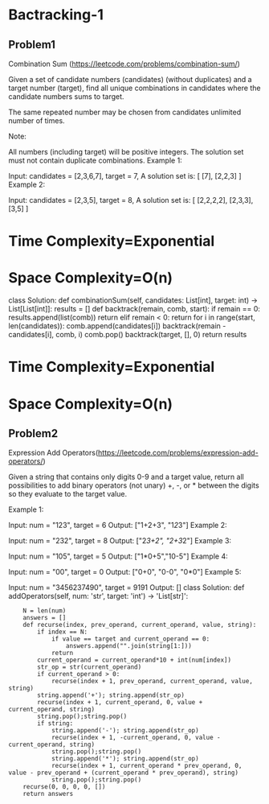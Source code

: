 # Bactracking-1


## Problem1 
Combination Sum (https://leetcode.com/problems/combination-sum/)

Given a set of candidate numbers (candidates) (without duplicates) and a target number (target), find all unique combinations in candidates where the candidate numbers sums to target.

The same repeated number may be chosen from candidates unlimited number of times.

Note:

All numbers (including target) will be positive integers.
The solution set must not contain duplicate combinations.
Example 1:

Input: candidates = [2,3,6,7], target = 7,
A solution set is:
[
  [7],
  [2,2,3]
]
Example 2:

Input: candidates = [2,3,5], target = 8,
A solution set is:
[
  [2,2,2,2],
  [2,3,3],
  [3,5]
]

# Time Complexity=Exponential
# Space Complexity=O(n)

class Solution:
    def combinationSum(self, candidates: List[int], target: int) -> List[List[int]]:
        results = []
        def backtrack(remain, comb, start):
            if remain == 0:
                results.append(list(comb))
                return
            elif remain < 0:
                return
            for i in range(start, len(candidates)):
                comb.append(candidates[i])
                backtrack(remain - candidates[i], comb, i)
                comb.pop()
        backtrack(target, [], 0)
        return results


# Time Complexity=Exponential
# Space Complexity=O(n)

## Problem2
Expression Add Operators(https://leetcode.com/problems/expression-add-operators/)

Given a string that contains only digits 0-9 and a target value, return all possibilities to add binary operators (not unary) +, -, or * between the digits so they evaluate to the target value.

Example 1:

Input: num = "123", target = 6
Output: ["1+2+3", "1*2*3"] 
Example 2:

Input: num = "232", target = 8
Output: ["2*3+2", "2+3*2"]
Example 3:

Input: num = "105", target = 5
Output: ["1*0+5","10-5"]
Example 4:

Input: num = "00", target = 0
Output: ["0+0", "0-0", "0*0"]
Example 5:

Input: num = "3456237490", target = 9191
Output: []
class Solution:
    def addOperators(self, num: 'str', target: 'int') -> 'List[str]':

        N = len(num)
        answers = []
        def recurse(index, prev_operand, current_operand, value, string):
            if index == N:
                if value == target and current_operand == 0:
                    answers.append("".join(string[1:]))
                return
            current_operand = current_operand*10 + int(num[index])
            str_op = str(current_operand)
            if current_operand > 0:
                recurse(index + 1, prev_operand, current_operand, value, string)
            string.append('+'); string.append(str_op)
            recurse(index + 1, current_operand, 0, value + current_operand, string)
            string.pop();string.pop()
            if string:
                string.append('-'); string.append(str_op)
                recurse(index + 1, -current_operand, 0, value - current_operand, string)
                string.pop();string.pop()
                string.append('*'); string.append(str_op)
                recurse(index + 1, current_operand * prev_operand, 0, value - prev_operand + (current_operand * prev_operand), string)
                string.pop();string.pop()
        recurse(0, 0, 0, 0, [])    
        return answers
